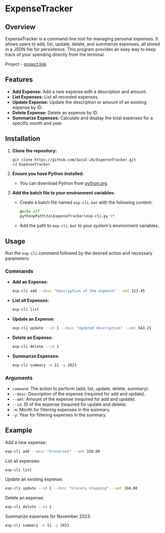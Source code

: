 # ExpenseTracker

## Overview

ExpenseTracker is a command-line tool for managing personal expenses. It allows users to add, list, update, delete, and summarize expenses, all stored in a JSON file for persistence. This program provides an easy way to keep track of your spending directly from the terminal.

Project - [project link](https://roadmap.sh/projects/expense-tracker)

## Features

- **Add Expense:** Add a new expense with a description and amount.
- **List Expenses:** List all recorded expenses.
- **Update Expense:** Update the description or amount of an existing expense by ID.
- **Delete Expense:** Delete an expense by ID.
- **Summarize Expenses:** Calculate and display the total expenses for a specific month and year.

## Installation

1. **Clone the repository:**
    ```bash
    git clone https://github.com/Sajal-26/ExpenseTracker.git
    cd ExpenseTracker
    ```

2. **Ensure you have Python installed:**
    - You can download Python from [python.org](https://www.python.org/downloads/).

3. **Add the batch file to your environment variables:**
    - Create a batch file named `exp-cli.bat` with the following content:
      ```bat
      @echo off
      pythonpPath\to\ExpenseTracker\exp-cli.py %*
      ```
    - Add the path to `exp-cli.bat` to your system's environment variables.

## Usage

Run the `exp-cli` command followed by the desired action and necessary parameters:

### Commands

- **Add an Expense:**
    ```bash
    exp-cli add --desc "Description of the expense" --amt 123.45
    ```

- **List all Expenses:**
    ```bash
    exp-cli list
    ```

- **Update an Expense:**
    ```bash
    exp-cli update --id 1 --desc "Updated description" --amt 543.21
    ```

- **Delete an Expense:**
    ```bash
    exp-cli delete --id 1
    ```

- **Summarize Expenses:**
    ```bash
    exp-cli summary -m 11 -y 2023
    ```

### Arguments

- `command`: The action to perform (add, list, update, delete, summary).
- `--desc`: Description of the expense (required for add and update).
- `--amt`: Amount of the expense (required for add and update).
- `--id`: ID of the expense (required for update and delete).
- `-m`: Month for filtering expenses in the summary.
- `-y`: Year for filtering expenses in the summary.

## Example

Add a new expense:
```bash
exp-cli add --desc "Groceries" --amt 150.00
```

List all expenses:
```bash
exp-cli list
```

Update an existing expense:
```bash
exp-cli update --id 1 --desc "Grocery shopping" --amt 160.00
```

Delete an expense:
```bash
exp-cli delete --id 1
```

Summarize expenses for November 2023:
```bash
exp-cli summary -m 11 -y 2023
```
